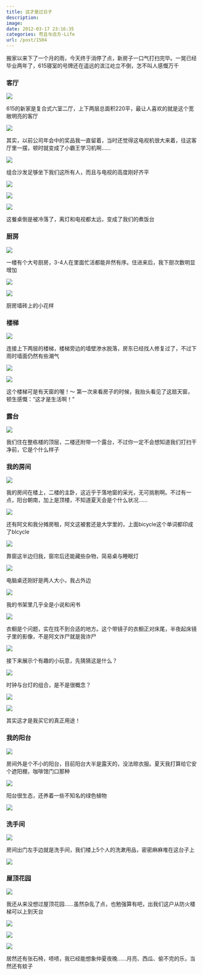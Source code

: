 ```yaml
---
title: 这才是过日子
description: 
image: 
date: 2012-03-17 23:16:35
categories: 苟且与远方-Life
url: /post/1504
---
```


搬家以来下了一个月的雨，今天终于消停了点，新房子一口气打扫完毕。一晃已经毕业两年了，615寝室的号牌还在遥远的滨江屹立不倒，怎不叫人感慨万千

### 客厅

![](https://cdn.victor42.work/posts/2012-03/03-17/1.jpg)

615的新家是复合式六室二厅，上下两层总面积220平，最让人喜欢的就是这个宽敞明亮的客厅

![](https://cdn.victor42.work/posts/2012-03/03-17/2.jpg)

其实，以前公司年会中的奖品我一直留着，当时还觉得这电视机很大来着，往这客厅里一摆，顿时就变成了小霸王学习机啊……

![](https://cdn.victor42.work/posts/2012-03/03-17/3.jpg)

组合沙发足够坐下我们这所有人，而且与电视的高度刚好齐平

![](https://cdn.victor42.work/posts/2012-03/03-17/4.jpg)

![](https://cdn.victor42.work/posts/2012-03/03-17/5.jpg)

![](https://cdn.victor42.work/posts/2012-03/03-17/6.jpg)

这餐桌倒是被冷落了，离灯和电视都太远，变成了我们的煮饭台

### 厨房

![](https://cdn.victor42.work/posts/2012-03/03-17/7.jpg)

一楼有个大号厨房，3-4人在里面忙活都能井然有序。住进来后，我下厨次数明显增加

![](https://cdn.victor42.work/posts/2012-03/03-17/8.jpg)

![](https://cdn.victor42.work/posts/2012-03/03-17/9.jpg)

厨房墙砖上的小花样

### 楼梯

![](https://cdn.victor42.work/posts/2012-03/03-17/10.jpg)

连接上下两层的楼梯，楼梯旁边的墙壁渗水脱落，房东已经找人修复过了，不过下雨时墙面仍然有些潮气

![](https://cdn.victor42.work/posts/2012-03/03-17/11.jpg)

![](https://cdn.victor42.work/posts/2012-03/03-17/12.jpg)

这个楼梯可是有天窗的喔！～  第一次来看房子的时候，我抬头看见了这扇天窗，顿生感慨：“这才是生活啊！”

### 露台

![](https://cdn.victor42.work/posts/2012-03/03-17/13.jpg)

我们住在整栋楼的顶层，二楼还附带一个露台，不过你一定不会想知道我们打扫干净前，它是个什么样子

### 我的房间

![](https://cdn.victor42.work/posts/2012-03/03-17/14.jpg)

我的房间在楼上，二楼的主卧，这近乎于落地窗的采光，无可挑剔啊。不过有一点，阳台朝南，加上是顶楼，不知道夏天会是个什么状况……

![](https://cdn.victor42.work/posts/2012-03/03-17/15.jpg)

还有阿文和我分摊房租，阿文这被套还是大学里的，上面bicycle这个单词都印成了blcycle

![](https://cdn.victor42.work/posts/2012-03/03-17/16.jpg)

靠窗这半边归我，窗帘后还能藏些杂物，简易桌与睡眠灯

![](https://cdn.victor42.work/posts/2012-03/03-17/17.jpg)

电脑桌还刚好是两人大小，我占外边

![](https://cdn.victor42.work/posts/2012-03/03-17/18.jpg)

我的书架里几乎全是小说和闲书

![](https://cdn.victor42.work/posts/2012-03/03-17/19.jpg)

衣橱是个问题，实在找不到合适的地方。这个带镜子的衣橱正对床尾，半夜起床镜子里的影像，不是阿文诈尸就是我诈尸

![](https://cdn.victor42.work/posts/2012-03/03-17/20.jpg)

接下来展示个有趣的小玩意，先猜猜这是什么？

![](https://cdn.victor42.work/posts/2012-03/03-17/21.jpg)

时钟与台灯的组合，是不是很概念？

![](https://cdn.victor42.work/posts/2012-03/03-17/22.jpg)

![](https://cdn.victor42.work/posts/2012-03/03-17/23.jpg)

其实这才是我买它的真正用途！

### 我的阳台

![](https://cdn.victor42.work/posts/2012-03/03-17/24.jpg)

房间外是个不小的阳台，目前阳台大半是露天的，没法晾衣服。夏天我打算给它安个遮阳棚，咖啡馆门口那种

![](https://cdn.victor42.work/posts/2012-03/03-17/25.jpg)

阳台很生态，还养着一些不知名的绿色植物

![](https://cdn.victor42.work/posts/2012-03/03-17/26.jpg)

### 洗手间

![](https://cdn.victor42.work/posts/2012-03/03-17/27.jpg)

房间出门左手边就是洗手间，我们楼上5个人的洗漱用品，密密麻麻堆在这台子上

![](https://cdn.victor42.work/posts/2012-03/03-17/28.jpg)

### 屋顶花园

![](https://cdn.victor42.work/posts/2012-03/03-17/29.jpg)

我还从来没想过屋顶花园……虽然杂乱了点，也勉强算有吧，出我们这户从防火楼梯可以上到天台

![](https://cdn.victor42.work/posts/2012-03/03-17/30.jpg)

![](https://cdn.victor42.work/posts/2012-03/03-17/31.jpg)

![](https://cdn.victor42.work/posts/2012-03/03-17/32.jpg)

居然还有张石椅，啧啧，我已经能想象仲夏夜晚……月亮、西瓜、偷不完的乐，当然还有蚊子
